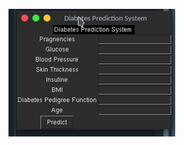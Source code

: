 
![Test Image 1](https://github.com/Abhinavashish441/Machine-Learning-Projects/blob/main/diabetes%20prediction%20and%20GUI/Screenshot%20at%202022-07-14%2020-50-02.png)
